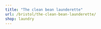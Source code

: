 ```yaml
---
title: "The clean bean launderette"
url: /bristol/the-clean-bean-launderette/
shop: laundry
---
```

